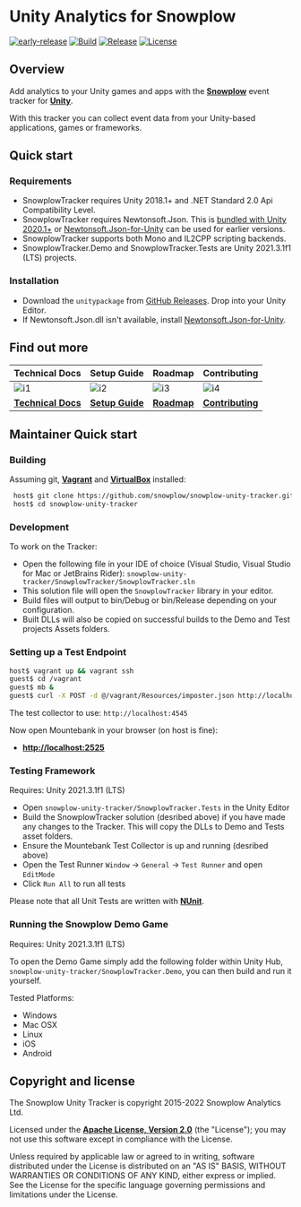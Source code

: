# Unity Analytics for Snowplow

[![early-release]][tracker-classificiation]
[![Build][github-image]][github-action]
[![Release][release-image]][releases]
[![License][license-image]][license]

## Overview

Add analytics to your Unity games and apps with the **[Snowplow][snowplow]** event tracker for **[Unity][unity]**.

With this tracker you can collect event data from your Unity-based applications, games or frameworks.

## Quick start

### Requirements

* SnowplowTracker requires Unity 2018.1+ and .NET Standard 2.0 Api Compatibility Level.
* SnowplowTracker requires Newtonsoft.Json. This is [bundled with Unity 2020.1+][unity-newtonsoftjson] or [Newtonsoft.Json-for-Unity][newtonsoftjson-for-unity] can be used for earlier versions.
* SnowplowTracker supports both Mono and IL2CPP scripting backends.
* SnowplowTracker.Demo and SnowplowTracker.Tests are Unity 2021.3.1f1 (LTS) projects.

### Installation

* Download the `unitypackage` from [GitHub Releases][releases]. Drop into your Unity Editor.
* If Newtonsoft.Json.dll isn't available, install [Newtonsoft.Json-for-Unity][newtonsoftjson-for-unity].

## Find out more

| Technical Docs                 | Setup Guide               | Roadmap                | Contributing                     |
|--------------------------------|---------------------------|------------------------|----------------------------------|
| ![i1][techdocs-image]          | ![i2][setup-image]        | ![i3][roadmap-image]   | ![i4][contributing-image]        |
| **[Technical Docs][techdocs]** | **[Setup Guide][setup]**  | **[Roadmap][roadmap]** | **[Contributing](CONTRIBUTING.md)** |

## Maintainer Quick start

### Building

Assuming git, **[Vagrant][vagrant-install]** and **[VirtualBox][virtualbox-install]** installed:

```bash
 host$ git clone https://github.com/snowplow/snowplow-unity-tracker.git
 host$ cd snowplow-unity-tracker
```

### Development

To work on the Tracker:

* Open the following file in your IDE of choice (Visual Studio, Visual Studio for Mac or JetBrains Rider): `snowplow-unity-tracker/SnowplowTracker/SnowplowTracker.sln`
* This solution file will open the `SnowplowTracker` library in your editor.
* Build files will output to bin/Debug or bin/Release depending on your configuration.
* Built DLLs will also be copied on successful builds to the Demo and Test projects Assets folders.

### Setting up a Test Endpoint

```bash
host$ vagrant up && vagrant ssh
guest$ cd /vagrant
guest$ mb &
guest$ curl -X POST -d @/vagrant/Resources/imposter.json http://localhost:2525/imposters
```

The test collector to use: `http://localhost:4545`

Now open Mountebank in your browser (on host is fine):
* **[http://localhost:2525](http://localhost:2525)**

### Testing Framework

Requires: Unity 2021.3.1f1 (LTS)

* Open `snowplow-unity-tracker/SnowplowTracker.Tests` in the Unity Editor
* Build the SnowplowTracker solution (desribed above) if you have made any changes to the Tracker. This will copy the DLLs to Demo and Tests asset folders.
* Ensure the Mountebank Test Collector is up and running (desribed above)
* Open the Test Runner `Window` -> `General` -> `Test Runner` and open `EditMode`
* Click `Run All` to run all tests

Please note that all Unit Tests are written with **[NUnit][nunit]**.

### Running the Snowplow Demo Game

Requires: Unity 2021.3.1f1 (LTS)

To open the Demo Game simply add the following folder within Unity Hub, `snowplow-unity-tracker/SnowplowTracker.Demo`, you can then build and run it yourself.

Tested Platforms:

* Windows
* Mac OSX
* Linux
* iOS
* Android

## Copyright and license

The Snowplow Unity Tracker is copyright 2015-2022 Snowplow Analytics Ltd.

Licensed under the **[Apache License, Version 2.0][license]** (the "License");
you may not use this software except in compliance with the License.

Unless required by applicable law or agreed to in writing, software
distributed under the License is distributed on an "AS IS" BASIS,
WITHOUT WARRANTIES OR CONDITIONS OF ANY KIND, either express or implied.
See the License for the specific language governing permissions and
limitations under the License.

[snowplow]: https://snowplowanalytics.com
[unity]: https://unity3d.com/
[nunit]: http://www.nunit.org/
[unity-newtonsoftjson]: https://docs.unity3d.com/Packages/com.unity.nuget.newtonsoft-json@2.0
[newtonsoftjson-for-unity]: https://github.com/jilleJr/Newtonsoft.Json-for-Unity

[vagrant-install]: https://docs.vagrantup.com/v2/installation
[virtualbox-install]: https://www.virtualbox.org/wiki/Downloads

[release-image]: https://img.shields.io/github/v/release/snowplow/snowplow-unity-tracker
[releases]: https://github.com/snowplow/snowplow-unity-tracker/releases

[license-image]: https://img.shields.io/github/license/snowplow/snowplow-unity-tracker
[license]: https://www.apache.org/licenses/LICENSE-2.0

[github-image]: https://github.com/snowplow/snowplow-unity-tracker/actions/workflows/build.yml/badge.svg
[github-action]: https://github.com/snowplow/snowplow-unity-tracker/actions/workflows/build.yml

[techdocs-image]: https://d3i6fms1cm1j0i.cloudfront.net/github/images/techdocs.png
[setup-image]: https://d3i6fms1cm1j0i.cloudfront.net/github/images/setup.png
[roadmap-image]: https://d3i6fms1cm1j0i.cloudfront.net/github/images/roadmap.png
[contributing-image]: https://d3i6fms1cm1j0i.cloudfront.net/github/images/contributing.png

[techdocs]: https://docs.snowplowanalytics.com/docs/collecting-data/collecting-from-own-applications/unity-tracker/
[setup]: https://docs.snowplowanalytics.com/docs/collecting-data/collecting-from-own-applications/unity-tracker/setup/
[roadmap]: https://github.com/snowplow/snowplow/projects/7

[tracker-classificiation]: https://docs.snowplowanalytics.com/docs/collecting-data/collecting-from-own-applications/tracker-maintenance-classification/
[early-release]: https://img.shields.io/static/v1?style=flat&label=Snowplow&message=Early%20Release&color=014477&labelColor=9ba0aa&logo=data:image/png;base64,iVBORw0KGgoAAAANSUhEUgAAABAAAAAQCAMAAAAoLQ9TAAAAeFBMVEVMaXGXANeYANeXANZbAJmXANeUANSQAM+XANeMAMpaAJhZAJeZANiXANaXANaOAM2WANVnAKWXANZ9ALtmAKVaAJmXANZaAJlXAJZdAJxaAJlZAJdbAJlbAJmQAM+UANKZANhhAJ+EAL+BAL9oAKZnAKVjAKF1ALNBd8J1AAAAKHRSTlMAa1hWXyteBTQJIEwRgUh2JjJon21wcBgNfmc+JlOBQjwezWF2l5dXzkW3/wAAAHpJREFUeNokhQOCA1EAxTL85hi7dXv/E5YPCYBq5DeN4pcqV1XbtW/xTVMIMAZE0cBHEaZhBmIQwCFofeprPUHqjmD/+7peztd62dWQRkvrQayXkn01f/gWp2CrxfjY7rcZ5V7DEMDQgmEozFpZqLUYDsNwOqbnMLwPAJEwCopZxKttAAAAAElFTkSuQmCC 

